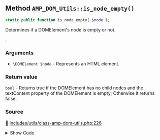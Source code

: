 ## Method `AMP_DOM_Utils::is_node_empty()`

```php
static public function is_node_empty( $node );
```

Determines if a DOMElement&#039;s node is empty or not.

.

### Arguments

* `\DOMElement $node` - Represents an HTML element.

### Return value

`bool` - Returns true if the DOMElement has no child nodes and              the textContent property of the DOMElement is empty;              Otherwise it returns false.

### Source

:link: [includes/utils/class-amp-dom-utils.php:226](/includes/utils/class-amp-dom-utils.php#L226-L228)

<details>
<summary>Show Code</summary>

```php
public static function is_node_empty( $node ) {
	return false === $node->hasChildNodes() && empty( $node->textContent );
}
```

</details>
